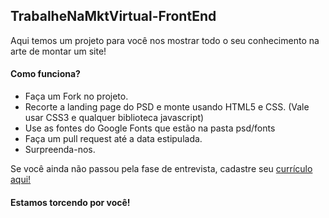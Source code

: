 TrabalheNaMktVirtual-FrontEnd
-

Aqui temos um projeto para você nos mostrar todo o seu conhecimento na arte de montar um site!

#### Como funciona?

* Faça um Fork no projeto.
* Recorte a landing page do PSD e monte usando HTML5 e CSS. (Vale usar CSS3 e qualquer biblioteca javascript)
* Use as fontes do Google Fonts que estão na pasta psd/fonts
* Faça um pull request até a data estipulada.
* Surpreenda-nos.

Se você ainda não passou pela fase de entrevista, cadastre seu [currículo aqui!](http://www.mktvirtual.com.br/carreira/)

#### Estamos torcendo por você!